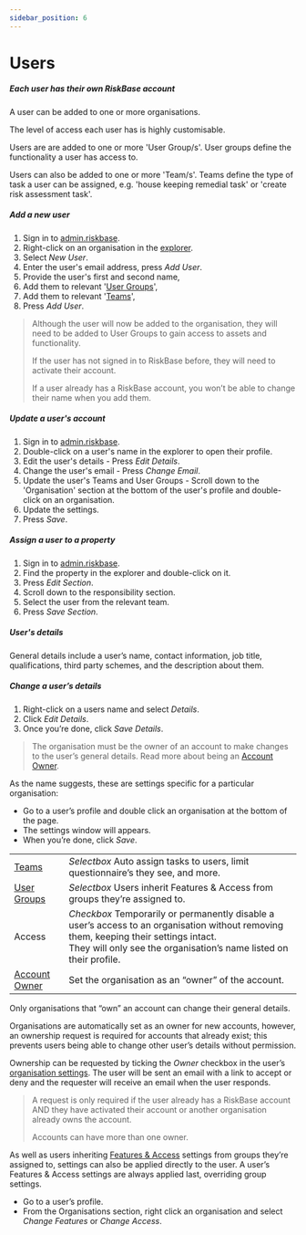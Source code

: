 ```yaml
---
sidebar_position: 6
---
```

# Users

##### Each user has their own RiskBase account

A user can be added to one or more organisations.

The level of access each user has is highly customisable.

Users are are added to one or more 'User Group/s'. User groups define the functionality a user has access to.

Users can also be added to one or more 'Team/s'. Teams define the type of task a user can be assigned, e.g. 'house keeping remedial task' or 'create risk assessment task'.

##### Add a new user

1. Sign in to [admin.riskbase](https://admin.riskbase.uk).
1. Right-click on an organisation in the [explorer](a).
1. Select *New User*.
1. Enter the user's email address, press *Add User*.
1. Provide the user's first and second name,
1. Add them to relevant '[User Groups](a)',
1. Add them to relevant '[Teams](a)',
1. Press *Add User*.


> Although the user will now be added to the organisation, they will need to be added to User Groups to gain access to assets and functionality.
>
> If the user has not signed in to RiskBase before, they will need to activate their account.
>
> If a user already has a RiskBase account, you won’t be able to change their name when you add them.

##### Update a user's account

1. Sign in to [admin.riskbase](https://admin.riskbase.uk).
1. Double-click on a user's name in the explorer to open their profile.
1. Edit the user's details - Press *Edit Details*.
1. Change the user's email - Press *Change Email*.
1. Update the user's Teams and User Groups - Scroll down to the 'Organisation' section at the bottom of the user's profile and double-click on an organisation.
1. Update the settings.
1. Press *Save*.

##### Assign a user to a property

1. Sign in to [admin.riskbase](https://admin.riskbase.uk).
1. Find the property in the explorer and double-click on it.
1. Press *Edit Section*.
1. Scroll down to the responsibility section.
1. Select the user from the relevant team.
1. Press *Save Section*.

##### User's details

General details include a user’s name, contact information, job title, qualifications, third party schemes, and the description about them.

##### Change a user’s details

1. Right-click on a users name and select *Details*.
1. Click *Edit Details*.
1. Once you’re done, click *Save Details*.

> The organisation must be the owner of an account to make changes to the user’s general details. Read more about being an [Account Owner](a).

As the name suggests, these are settings specific for a particular organisation:

* Go to a user’s profile and double click an organisation at the bottom of the page.
* The settings window will appears.
* When you’re done, click *Save*.


| | |
| --- | --- |
| [Teams](a) | *Selectbox* Auto assign tasks to users, limit questionnaire’s they see, and more. |
| [User Groups](a) | *Selectbox* Users inherit Features & Access from groups they’re assigned to. |
| Access | *Checkbox* Temporarily or permanently disable a user’s access to an organisation without removing them, keeping their settings intact. <br /> They will only see the organisation’s name listed on their profile. |
| [Account Owner](a) | Set the organisation as an “owner” of the account. |


Only organisations that “own” an account can change their general details.

Organisations are automatically set as an owner for new accounts, however, an ownership request is required for accounts that already exist; this prevents users being able to change other user’s details without permission.

Ownership can be requested by ticking the *Owner* checkbox in the user’s [organisation settings](a). The user will be sent an email with a link to accept or deny and the requester will receive an email when the user responds.

> A request is only required if the user already has a RiskBase account AND they have activated their account or another organisation already owns the account.
>
> Accounts can have more than one owner.

As well as users inheriting [Features & Access](a) settings from groups they’re assigned to, settings can also be applied directly to the user. A user’s Features & Access settings are always applied last, overriding group settings.

* Go to a user’s profile.
* From the Organisations section, right click an organisation and select *Change Features* or *Change Access*.
